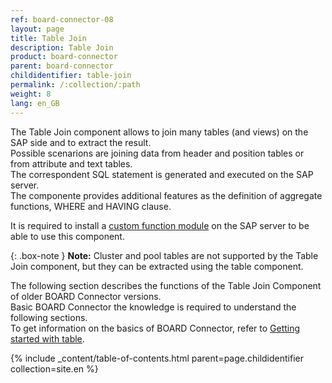 ```yaml
---
ref: board-connector-08
layout: page
title: Table Join
description: Table Join
product: board-connector
parent: board-connector
childidentifier: table-join
permalink: /:collection/:path
weight: 8
lang: en_GB
---
```



The Table Join component allows to join many tables (and views) on the SAP side and to extract the result.  
Possible scenarions are joining data from header and position tables or from attribute and text tables.  
The correspondent SQL statement is generated and executed on the SAP server.  
The componente provides additional features as the definition of aggregate functions, WHERE and HAVING clause. 

It is required to install a [custom function module](./sap-customizing/custom-function-module-for-table-extraction) on the SAP server to be able to use this component.  

{: .box-note }
**Note:** Cluster and pool tables are not supported by the Table Join component, but they can be extracted using the table component. 


The following section describes the functions of the Table Join Component of older BOARD Connector versions. <br>
Basic BOARD Connector the knowledge is required to understand the following sections. <br>
To get information on the basics of BOARD Connector, refer to [Getting started with table](./getting-started-table/). <br>

{% include _content/table-of-contents.html parent=page.childidentifier collection=site.en %}
